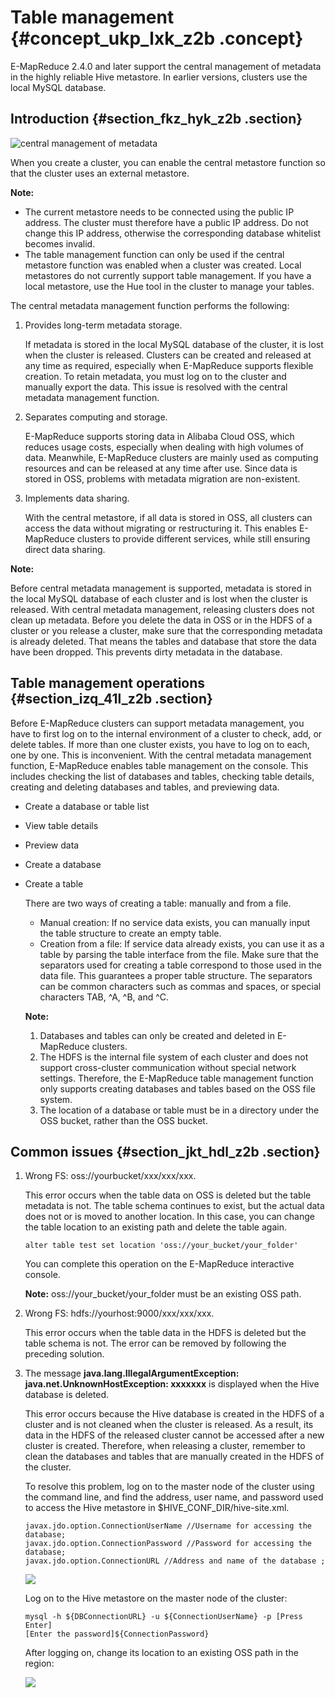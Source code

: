 # Table management {#concept_ukp_lxk_z2b .concept}

E-MapReduce 2.4.0 and later support the central management of metadata in the highly reliable Hive metastore. In earlier versions, clusters use the local MySQL database.

## Introduction {#section_fkz_hyk_z2b .section}

![central management of metadata](http://static-aliyun-doc.oss-cn-hangzhou.aliyuncs.com/assets/img/17932/154770990511067_en-US.png)

When you create a cluster, you can enable the central metastore function so that the cluster uses an external metastore.

**Note:** 

-   The current metastore needs to be connected using the public IP address. The cluster must therefore have a public IP address. Do not change this IP address, otherwise the corresponding database whitelist becomes invalid.
-   The table management function can only be used if the central metastore function was enabled when a cluster was created. Local metastores do not currently support table management. If you have a local metastore, use the Hue tool in the cluster to manage your tables.

The central metadata management function performs the following:

1.  Provides long-term metadata storage.

    If metadata is stored in the local MySQL database of the cluster, it is lost when the cluster is released. Clusters can be created and released at any time as required, especially when E-MapReduce supports flexible creation. To retain metadata, you must log on to the cluster and manually export the data. This issue is resolved with the central metadata management function.

2.  Separates computing and storage.

    E-MapReduce supports storing data in Alibaba Cloud OSS, which reduces usage costs, especially when dealing with high volumes of data. Meanwhile, E-MapReduce clusters are mainly used as computing resources and can be released at any time after use. Since data is stored in OSS, problems with metadata migration are non-existent.

3.  Implements data sharing.

    With the central metastore, if all data is stored in OSS, all clusters can access the data without migrating or restructuring it. This enables E-MapReduce clusters to provide different services, while still ensuring direct data sharing.


**Note:** 

Before central metadata management is supported, metadata is stored in the local MySQL database of each cluster and is lost when the cluster is released. With central metadata management, releasing clusters does not clean up metadata. Before you delete the data in OSS or in the HDFS of a cluster or you release a cluster, make sure that the corresponding metadata is already deleted. That means the tables and database that store the data have been dropped. This prevents dirty metadata in the database.

## Table management operations {#section_izq_41l_z2b .section}

Before E-MapReduce clusters can support metadata management, you have to first log on to the internal environment of a cluster to check, add, or delete tables. If more than one cluster exists, you have to log on to each, one by one. This is inconvenient. With the central metadata management function, E-MapReduce enables table management on the console. This includes checking the list of databases and tables, checking table details, creating and deleting databases and tables, and previewing data.

-   Create a database or table list
-   View table details
-   Preview data
-   Create a database
-   Create a table

    There are two ways of creating a table: manually and from a file.

    -   Manual creation: If no service data exists, you can manually input the table structure to create an empty table.
    -   Creation from a file: If service data already exists, you can use it as a table by parsing the table interface from the file. Make sure that the separators used for creating a table correspond to those used in the data file. This guarantees a proper table structure.
    The separators can be common characters such as commas and spaces, or special characters TAB, ^A, ^B, and ^C.

    **Note:** 

    1.  Databases and tables can only be created and deleted in E-MapReduce clusters.
    2.  The HDFS is the internal file system of each cluster and does not support cross-cluster communication without special network settings. Therefore, the E-MapReduce table management function only supports creating databases and tables based on the OSS file system.
    3.  The location of a database or table must be in a directory under the OSS bucket, rather than the OSS bucket.

## Common issues {#section_jkt_hdl_z2b .section}

1.  Wrong FS: oss://yourbucket/xxx/xxx/xxx.

    This error occurs when the table data on OSS is deleted but the table metadata is not. The table schema continues to exist, but the actual data does not or is moved to another location. In this case, you can change the table location to an existing path and delete the table again.

    `alter table test set location 'oss://your_bucket/your_folder'`

    You can complete this operation on the E-MapReduce interactive console.

    **Note:** oss://your\_bucket/your\_folder must be an existing OSS path.

2.  Wrong FS: hdfs://yourhost:9000/xxx/xxx/xxx.

    This error occurs when the table data in the HDFS is deleted but the table schema is not. The error can be removed by following the preceding solution.

3.  The message **java.lang.IllegalArgumentException: java.net.UnknownHostException: xxxxxxx** is displayed when the Hive database is deleted.

    This error occurs because the Hive database is created in the HDFS of a cluster and is not cleaned when the cluster is released. As a result, its data in the HDFS of the released cluster cannot be accessed after a new cluster is created. Therefore, when releasing a cluster, remember to clean the databases and tables that are manually created in the HDFS of the cluster.

    To resolve this problem, log on to the master node of the cluster using the command line, and find the address, user name, and password used to access the Hive metastore in $HIVE\_CONF\_DIR/hive-site.xml.

    ```
    javax.jdo.option.ConnectionUserName //Username for accessing the database;
    javax.jdo.option.ConnectionPassword //Password for accessing the database;
    javax.jdo.option.ConnectionURL //Address and name of the database ;
    ```

    ![](http://static-aliyun-doc.oss-cn-hangzhou.aliyuncs.com/assets/img/17932/154770990511097_en-US.png)

    Log on to the Hive metastore on the master node of the cluster:

    ```
    mysql -h ${DBConnectionURL} -u ${ConnectionUserName} -p [Press Enter]
    [Enter the password]${ConnectionPassword}
    ```

    After logging on, change its location to an existing OSS path in the region:

    ![](http://static-aliyun-doc.oss-cn-hangzhou.aliyuncs.com/assets/img/17932/154770990511102_en-US.png)


